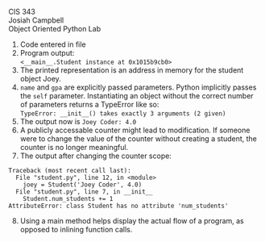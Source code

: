 CIS 343<br>Josiah Campbell<br>Object Oriented Python Lab

1. Code entered in file
2. Program output:<br>`<__main__.Student instance at 0x1015b9cb0>`
3. The printed representation is an address in memory for the student object Joey.
4. `name` and `gpa` are explicitly passed parameters. Python implicitly passes the `self` parameter. Instantiating an object without the correct number of parameters returns a TypeError like so:<br>`TypeError: __init__() takes exactly 3 arguments (2 given)`
5. The output now is `Joey Coder: 4.0`
6. A publicly accessable counter might lead to modification. If someone were to change the value of the counter without creating a student, the counter is no longer meaningful.
7. The output after changing the counter scope:  
```
Traceback (most recent call last):
  File "student.py", line 12, in <module>
    joey = Student('Joey Coder', 4.0)
  File "student.py", line 7, in __init__
    Student.num_students += 1
AttributeError: class Student has no attribute 'num_students'
```
8. Using a main method helps display the actual flow of a program, as opposed to
inlining function calls.

